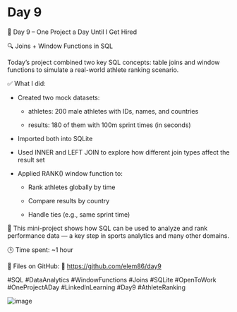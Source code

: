 # Day 9

🎯 Day 9 – One Project a Day Until I Get Hired

🔍 Joins + Window Functions in SQL

Today’s project combined two key SQL concepts: table joins and window functions to simulate a real-world athlete ranking scenario.


✅ What I did:

 - Created two mock datasets:

   - athletes: 200 male athletes with IDs, names, and countries

   - results: 180 of them with 100m sprint times (in seconds)

 - Imported both into SQLite

 - Used INNER and LEFT JOIN to explore how different join types affect the result set

 - Applied RANK() window function to:

    - Rank athletes globally by time

    - Compare results by country

    - Handle ties (e.g., same sprint time)


🏁 This mini-project shows how SQL can be used to analyze and rank performance data — a key step in sports analytics and many other domains.

🕒 Time spent: ~1 hour

📂 Files on GitHub: 🔗 https://github.com/elem86/day9

#SQL #DataAnalytics #WindowFunctions #Joins #SQLite #OpenToWork #OneProjectADay #LinkedInLearning #Day9 #AthleteRanking

![image](https://github.com/user-attachments/assets/3916114c-6796-4a51-8385-df4d3b25af85)
